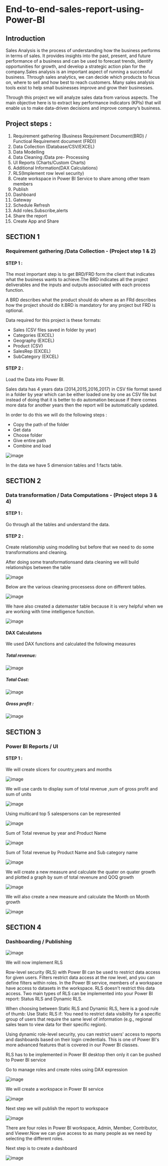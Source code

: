 # End-to-end-sales-report-using-Power-BI

## Introduction

Sales Analysis is the process of understanding how the business performs in terms of sales. It provides insights into the past, present, and future performance of a business and can be used to forecast trends, identify opportunities for growth, and develop a strategic action plan for the company.Sales analysis is an important aspect of running a successful business. Through sales analytics, we can decide which products to focus on, where to sell and how best to reach customers. Many sales analysis tools exist to help small businesses improve and grow their businesses.

Through this project we will analyze sales data from various aspects. The main objective here is to extract key performance indicators (KPIs) that will enable us to make data-driven decisions and improve company’s business.  

## Project steps :

1. Requirement gathering (Business Requirement Document(BRD) / Functioal Requirement document (FRD))
2. Data Collection (Database/CSV/EXCEL)
3. Data Modelling
4. Data Cleaning /Data pre- Processing
5. UI Reports (Charts/Custom Charts)
6. Additional Information(DAX Calculations)
7. RLS(Implement row level security)
8. Create workspace in Power BI Service to share among other team members
9. Publish
10. Dashboard
11. Gateway
12. Schedule Refresh
13. Add roles.Subscribe,alerts
14. Share the report
15. Create App and Share

## SECTION 1

### Requirement gathering /Data Collection - (Project step 1 & 2)

#### STEP 1 : 

The most important step is to get BRD/FRD form the client that indicates what the business wants to achieve.The BRD indicates all the project deliverables and the inputs and outputs associated with each process function.

A BRD describes what the product should do where as an FRd describes how the project should do it.BRD is mandatory for any project but FRD is optional.

Data required for this project is these formats:
* Sales (CSV files saved in folder by year)
* Categories (EXCEL)
* Geography (EXCEL)
* Product (CSV)
* SalesRep (EXCEL)
* SubCategory (EXCEL)


#### STEP 2 :

Load the Data into Power BI.

Sales data has 4 years data (2014,2015,2016,2017) in CSV file format saved in a folder by year which can be either loaded one by one as CSV file but instead of doing that it is better to do automation because if there comes more data for another years then the report will be automatically updated.

In order to do this we will do the following steps :

* Copy the path of the folder
* Get data
* Choose folder
* Give entire path
* Combine and load

![image](https://user-images.githubusercontent.com/105121789/214292911-9108f9e7-52fe-4409-880b-9eb8e25acc4c.png)

In the data we have 5 dimension tables and 1 facts table.

     
## SECTION 2

###  Data transformation / Data Computations - (Project steps 3 & 4)

#### STEP 1 :

Go through all the tables and understand the data.

#### STEP 2 :

Create relationship using modelling but before that we need to do some transformations and cleaning.

After doing some transformationsand data cleaning we will build relationships between the table 

![image](https://user-images.githubusercontent.com/105121789/214298002-482f6a29-873e-47c0-81e0-1dd2a637170b.png)

Below are the various cleaning processess done on different tables.

![image](https://user-images.githubusercontent.com/105121789/214307675-215ec48d-8ffd-4088-9699-08e8f23fe15c.png)


We have also created a datemaster table because it is very helpful when we are working with time intelligence function.

![image](https://user-images.githubusercontent.com/105121789/214298698-3ec44565-4bdf-41e8-97d8-fcc180907d8e.png)


#### DAX Calculatons

We used DAX functions and calculated the following measures 


##### Total revenue:

![image](https://user-images.githubusercontent.com/105121789/214304162-e962d6f5-04bb-452a-a10f-2a1015b4bec8.png)



##### Total Cost:

![image](https://user-images.githubusercontent.com/105121789/214304485-2605791b-2374-44b7-b49f-24f5c6ef16df.png)



##### Gross profit :

![image](https://user-images.githubusercontent.com/105121789/214304555-feb37512-98fb-4c1c-ace3-dc6a0f85e5f0.png)


## SECTION 3

### Power BI Reports / UI 

#### STEP 1 : 

We will create slicers for country,years and months

![image](https://user-images.githubusercontent.com/105121789/214312190-5c3c38e9-8c3b-4b8b-bb84-281d0ea46e79.png)

We will use cards to display sum of total revenue ,sum of gross profit and sum of units

![image](https://user-images.githubusercontent.com/105121789/214313280-302338ca-ec3b-45fc-8091-ccdeface69e9.png)

Using multicard top 5 salespersons can be represented

![image](https://user-images.githubusercontent.com/105121789/214313583-06407b80-8f33-4959-aa2c-ea2999056c3b.png)

Sum of Total revenue by year and Product Name

![image](https://user-images.githubusercontent.com/105121789/214314702-c3cef9d5-6b92-4716-8baf-4646a6749933.png)


Sum of Total revenue by Product Name and Sub category name

![image](https://user-images.githubusercontent.com/105121789/214315029-d74597b9-cc2a-41da-b7a6-44b62b880936.png)

We will create a new measure and calculate the quater on quater growth and plotted a graph by sum of total revenure and QOQ growth

![image](https://user-images.githubusercontent.com/105121789/214316272-56a3f15f-eb43-42dc-8788-88cc7eda01c7.png)

We will also create a new measure and calculate the Month on Month growth

![image](https://user-images.githubusercontent.com/105121789/214317489-4e495b89-d4f3-483a-a074-de764cb704fd.png)


## SECTION 4 

### Dashboarding / Publishing

![image](https://user-images.githubusercontent.com/105121789/214320383-bd20d069-ff72-4e9d-9288-87a6e995da3e.png)

We will now implement RLS 

Row-level security (RLS) with Power BI can be used to restrict data access for given users. Filters restrict data access at the row level, and you can define filters within roles. In the Power BI service, members of a workspace have access to datasets in the workspace. RLS doesn't restrict this data access.
Two main types of RLS can be implemented into your Power BI report: Status RLS and Dynamic RLS.

When choosing between Static RLS and Dynamic RLS, here is a good rule of thumb: Use Static RLS if: You need to restrict data visibility for a specific group of users that require the same level of information (e.g., regional sales team to view data for their specific region).

Using dynamic role-level security, you can restrict users' access to reports and dashboards based on their login credentials. This is one of Power BI's more advanced features that is covered in our Power BI classes.

RLS has to be implemented in Power BI desktop then only it can be pushed to Power BI service 

Go to manage roles and create roles using DAX expression

![image](https://user-images.githubusercontent.com/105121789/214328373-64a35c86-12ed-400b-b85d-1feda8629869.png)

We will create a workspace in Power BI service

![image](https://user-images.githubusercontent.com/105121789/214329577-de2bcc6d-7730-46db-8425-c5521895fc3a.png)


Next step we will publish the report to workspace

![image](https://user-images.githubusercontent.com/105121789/214330444-4eb5463f-9a0c-4014-a38e-2621535d7489.png)

There are four roles in Power BI workspace, Admin, Member, Contributor, and Viewer.Now we can give access to as many people as we need by selecting the different roles.

Next step is to create a dashboard

![image](https://user-images.githubusercontent.com/105121789/214332174-1f89478c-7ef8-452b-9611-bd1a72e3d585.png)
